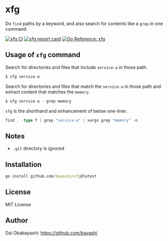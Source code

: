# xfg

Do `find` paths by a keyword, and also search for contents like a `grep` in one command.

<a href="https://github.com/bayashi/xfg/actions" title="xfg CI"><img src="https://github.com/bayashi/xfg/workflows/main/badge.svg" alt="xfg CI"></a>
<a href="https://goreportcard.com/report/github.com/bayashi/xfg" title="xfg report card" target="_blank"><img src="https://goreportcard.com/badge/github.com/bayashi/xfg" alt="xfg report card"></a>
<a href="https://pkg.go.dev/github.com/bayashi/xfg" title="Go xfg package reference" target="_blank"><img src="https://pkg.go.dev/badge/github.com/bayashi/xfg.svg" alt="Go Reference: xfg"></a>

## Usage of `xfg` command

Search for directories and files that include `service-a` in those path.

```go
$ xfg service-a
```

Search for directories and files that match the `service-a` in those path and extract content that matches the `memory`.

```go
$ xfg service-a --grep memory
```

`xfg` is the shorthand and enhancement of below one-liner.

```go
find . -type f | grep "service-a" | xargs grep "memory" -n
```

## Notes

* `.git` directory is ignored

## Installation

```cmd
go install github.com/bayashi/xfg@latest
```

## License

MIT License

## Author

Dai Okabayashi: https://github.com/bayashi
